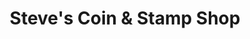 ---
title: "Steve's Coin & Stamp Shop"
url: /rutherford/steves-coin-and-stamp-shop/
shop: collector
---